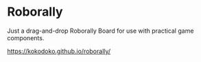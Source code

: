 # Roborally

Just a drag-and-drop Roborally Board for use with practical game components.

https://kokodoko.github.io/roborally/

